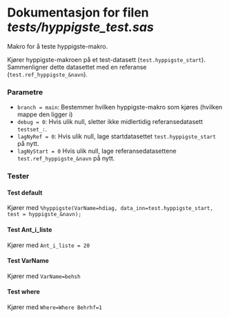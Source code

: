 
# Dokumentasjon for filen *tests/hyppigste_test.sas*

Makro for å teste hyppigste-makro.

Kjører hyppigste-makroen på et test-datasett (`test.hyppigste_start`).
Sammenligner dette datasettet med en referanse (`test.ref_hyppigste_&navn`).

### Parametre

- `branch = main`: Bestemmer hvilken hyppigste-makro som kjøres (hvilken mappe den ligger i)
- `debug = 0`: Hvis ulik null, sletter ikke midlertidig referansedatasett `testset_:`.
- `lagNyRef = 0`: Hvis ulik null, lage startdatasettet `test.hyppigste_start` på nytt.
- `lagNyStart = 0` Hvis ulik null, lage referansedatasettene `test.ref_hyppigste_&navn` på nytt.

### Tester

#### Test default

Kjører med `%hyppigste(VarName=hdiag, data_inn=test.hyppigste_start, test = hyppigste_&navn);`

#### Test Ant_i_liste

Kjører med `Ant_i_liste = 20`

#### Test VarName

Kjører med `VarName=behsh`

#### Test where

Kjører med `Where=Where Behrhf=1`

